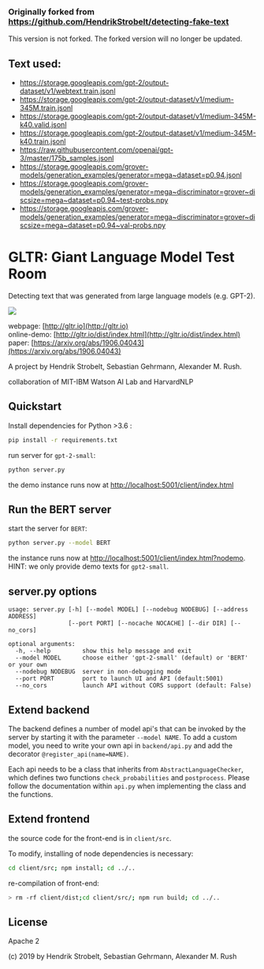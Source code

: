 ### Originally forked from https://github.com/HendrikStrobelt/detecting-fake-text
This version is not forked. The forked version will no longer be updated.

## Text used:
- https://storage.googleapis.com/gpt-2/output-dataset/v1/webtext.train.jsonl
- https://storage.googleapis.com/gpt-2/output-dataset/v1/medium-345M.train.jsonl
- https://storage.googleapis.com/gpt-2/output-dataset/v1/medium-345M-k40.valid.jsonl
- https://storage.googleapis.com/gpt-2/output-dataset/v1/medium-345M-k40.train.jsonl
- https://raw.githubusercontent.com/openai/gpt-3/master/175b_samples.jsonl
- https://storage.googleapis.com/grover-models/generation_examples/generator=mega~dataset=p0.94.jsonl
- https://storage.googleapis.com/grover-models/generation_examples/generator=mega~discriminator=grover~discsize=mega~dataset=p0.94~test-probs.npy
- https://storage.googleapis.com/grover-models/generation_examples/generator=mega~discriminator=grover~discsize=mega~dataset=p0.94~val-probs.npy

# GLTR: Giant Language Model Test Room
Detecting text that was generated from large language models (e.g. GPT-2).

<a href='http://gltr.io'>
  <img src='figs/overview.png' >
</a>



webpage: [http://gltr.io](http://gltr.io)<br>
online-demo: [http://gltr.io/dist/index.html](http://gltr.io/dist/index.html)<br>
paper: [https://arxiv.org/abs/1906.04043](https://arxiv.org/abs/1906.04043) 

A project by Hendrik Strobelt, Sebastian Gehrmann, Alexander M. Rush.

collaboration of MIT-IBM Watson AI Lab and HarvardNLP

## Quickstart

Install dependencies for Python >3.6 :

```bash
pip install -r requirements.txt
```

run server for `gpt-2-small`:

```bash
python server.py

```

the demo instance runs now at [http://localhost:5001/client/index.html](http://localhost:5001/client/index.html)

## Run the BERT server

start the server for `BERT`:
```bash
python server.py --model BERT
```

the instance runs now at [http://localhost:5001/client/index.html?nodemo](http://localhost:5001/client/index.html?nodemo). HINT: we only provide demo texts for `gpt2-small`.


## server.py options

```
usage: server.py [-h] [--model MODEL] [--nodebug NODEBUG] [--address ADDRESS]
                 [--port PORT] [--nocache NOCACHE] [--dir DIR] [--no_cors]

optional arguments:
  -h, --help         show this help message and exit
  --model MODEL		 choose either 'gpt-2-small' (default) or 'BERT' or your own
  --nodebug NODEBUG  server in non-debugging mode
  --port PORT	     port to launch UI and API (default:5001)
  --no_cors          launch API without CORS support (default: False)

```


## Extend backend

The backend defines a number of model api's that can be invoked by the server by starting it with the parameter `--model NAME`. To add a custom model, you need to write your own api in `backend/api.py` and add the decorator `@register_api(name=NAME)`.

Each api needs to be a class that inherits from `AbstractLanguageChecker`, which defines two functions `check_probabilities` and `postprocess`. Please follow the documentation within `api.py` when implementing the class and the functions.


## Extend frontend
the source code for the front-end is in `client/src`.

To modify, installing of node dependencies is necessary:

```bash
cd client/src; npm install; cd ../..
```
re-compilation of front-end:

```bash
> rm -rf client/dist;cd client/src/; npm run build; cd ../..
```

## License

Apache 2

(c) 2019 by Hendrik Strobelt, Sebastian Gehrmann, Alexander M. Rush







